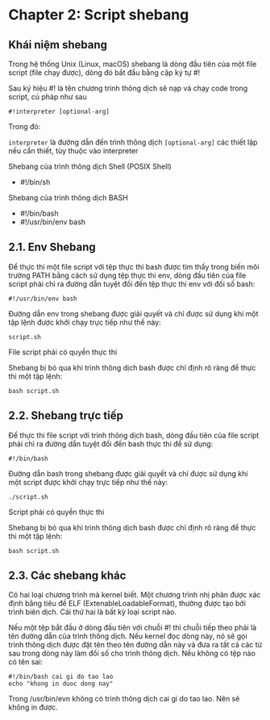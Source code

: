 # Chapter 2: Script shebang

## Khái niệm shebang

Trong hệ thống Unix (Linux, macOS) shebang là dòng đầu tiên của một file script (file chạy được), dòng đó bắt đầu bằng cặp ký tự #!

Sau ký hiệu #! là tên chương trình thông dịch sẽ nạp và chạy code trong script, cú pháp như sau

    #!interpreter [optional-arg]

Trong đó:

`interpreter` là đường dẫn đến trình thông dịch
`[optional-arg]` các thiết lập nếu cần thiết, tùy thuộc vào interpreter

Shebang của trình thông dịch Shell (POSIX Shell)

- #!/bin/sh

Shebang của trình thông dịch BASH 

- #!/bin/bash
- #!/usr/bin/env bash

## 2.1. Env Shebang

Để thực thi một file script với tệp thực thi bash được tìm thấy trong biến môi trường PATH bằng cách sử dụng tệp thực thi env, dòng đầu tiên của file script phải chỉ ra đường dẫn tuyệt đối đến tệp thực thi env với đối số bash:

    #!/usr/bin/env bash

Đường dẫn env trong shebang được giải quyết và chỉ được sử dụng khi một tập lệnh được khởi chạy trực tiếp như thế này:

    script.sh

File script phải có quyền thực thi

Shebang bị bỏ qua khi trình thông dịch bash được chỉ định rõ ràng để thực thi một tập lệnh:

    bash script.sh

## 2.2. Shebang trực tiếp

Để thực thi file script với trình thông dịch bash, dòng đầu tiên của file script phải chỉ ra đường dẫn tuyệt đối đến bash thực thi để sử dụng:

    #!/bin/bash

Đường dẫn bash trong shebang được giải quyết và chỉ được sử dụng khi một script được khởi chạy trực tiếp như thế này:

    ./script.sh

Script phải có quyền thực thi

Shebang bị bỏ qua khi trình thông dịch bash được chỉ định rõ ràng để thực thi một tập lệnh:

    bash script.sh

## 2.3. Các shebang khác

Có hai loại chương trình mà kernel biết. Một chương trình nhị phân được xác định bằng tiêu đề ELF (ExtenableLoadableFormat), thường được tạo bởi trình biên dịch. Cái thứ hai là bất kỳ loại script nào.

Nếu một tệp bắt đầu ở dòng đầu tiên với chuỗi #! thì chuỗi tiếp theo phải là tên đường dẫn của trình thông dịch. Nếu kernel đọc dòng này, nó sẽ gọi trình thông dịch được đặt tên theo tên đường dẫn này và đưa ra tất cả các từ sau trong dòng này làm đối số cho trình thông dịch. Nếu không có tệp nào có tên sai:

    #!/bin/bash cai gi do tao lao
    echo "khong in duoc dong nay"

Trong /usr/bin/evn không có trình thông dịch cai gi do tao lao. Nên sẽ không in được.